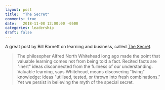 ```yaml
---
layout: post
title:  "The Secret"
comments: true
date:   2018-11-08 12:00:00 -0500
categories: leadership
draft: false
---
```


A great post by Bill Barnett on learning and business, called [The Secret](http://www.barnetttalks.com/2018/10/the-secret.html?m=1). 

> The philosopher Alfred North Whitehead long ago made the point that valuable learning comes not from being told a fact. Recited facts are "inert" ideas disconnected from the fullness of our understanding. Valuable learning, says Whitehead, means discovering "living" knowledge: ideas "utilised, tested, or thrown into fresh combinations." Yet we persist in believing the myth of the special secret.
